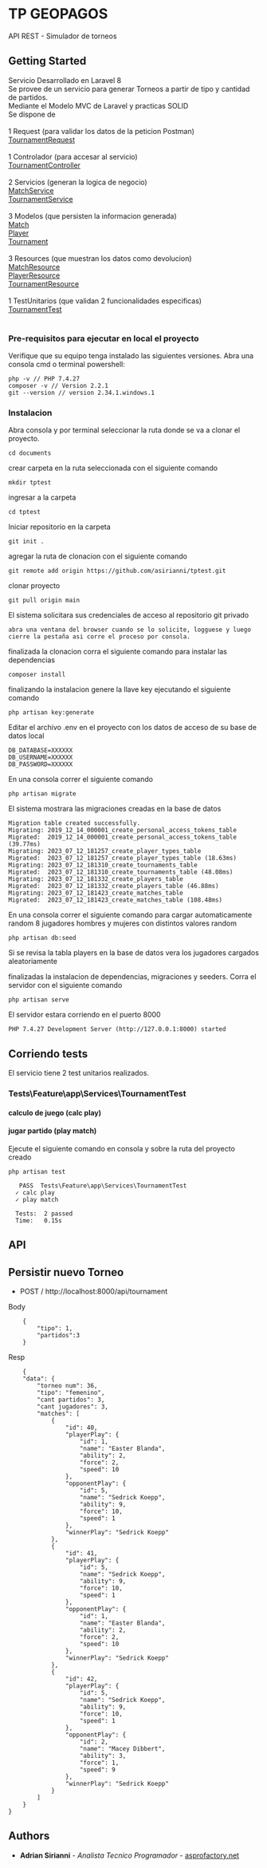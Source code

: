 # TP GEOPAGOS
API REST - Simulador de torneos


## Getting Started

Servicio Desarrollado en Laravel 8<br>
Se provee de un servicio para generar Torneos a partir de tipo y cantidad de partidos.<br>
Mediante el Modelo MVC de Laravel y practicas SOLID<br>
Se dispone de<br><br>
1 Request (para validar los datos de la peticion Postman)<br>
[TournamentRequest](https://github.com/asirianni/tptest/blob/main/app/Http/Requests/TournamentRequest.php)<br><br>
1 Controlador (para accesar al servicio)<br>
[TournamentController](https://github.com/asirianni/tptest/blob/main/app/Http/Controllers/TournamentController.php)<br><br>
2 Servicios (generan la logica de negocio)<br>
[MatchService](https://github.com/asirianni/tptest/blob/main/app/Services/MatchService.php)<br>
[TournamentService](https://github.com/asirianni/tptest/blob/main/app/Services/TournamentService.php)<br><br>
3 Modelos (que persisten la informacion generada)<br>
[Match](https://github.com/asirianni/tptest/blob/main/app/Models/Match.php)<br>
[Player](https://github.com/asirianni/tptest/blob/main/app/Models/Player.php)<br>
[Tournament](https://github.com/asirianni/tptest/blob/main/app/Models/Tournament.php)<br><br>
3 Resources (que muestran los datos como devolucion)<br>
[MatchResource](https://github.com/asirianni/tptest/blob/main/app/Http/Resources/MatchResource.php)<br>
[PlayerResource](https://github.com/asirianni/tptest/blob/main/app/Http/Resources/PlayerResource.php)<br>
[TournamentResource](https://github.com/asirianni/tptest/blob/main/app/Http/Resources/TournamentResource.php)<br><br>
1 TestUnitarios (que validan 2 funcionalidades especificas)<br>
[TournamentTest](https://github.com/asirianni/tptest/blob/main/tests/Feature/app/Services/TournamentTest.php)<br><br>



### Pre-requisitos para ejecutar en local el proyecto

Verifique que su equipo tenga instalado las siguientes versiones. Abra una consola cmd  o terminal powershell:

```
php -v // PHP 7.4.27
composer -v // Version 2.2.1
git --version // version 2.34.1.windows.1

```

### Instalacion

Abra consola y por terminal seleccionar la ruta donde se va a clonar el proyecto. 

```
cd documents
```

crear carpeta en la ruta seleccionada con el siguiente comando

```
mkdir tptest
```

ingresar a la carpeta

```
cd tptest
```

Iniciar repositorio en la carpeta

```
git init .
```

agregar la ruta de clonacion con el siguiente comando

```
git remote add origin https://github.com/asirianni/tptest.git
```

clonar proyecto

```
git pull origin main
```

El sistema solicitara sus credenciales de acceso al repositorio git privado

```
abra una ventana del browser cuando se lo solicite, logguese y luego cierre la pestaña asi corre el proceso por consola.
```

finalizada la clonacion corra el siguiente comando para instalar las dependencias

```
composer install
```

finalizando la instalacion genere la llave key ejecutando el siguiente comando

```
php artisan key:generate
```

Editar el archivo .env en el proyecto con los datos de acceso de su base de datos local

```
DB_DATABASE=XXXXXX
DB_USERNAME=XXXXXX
DB_PASSWORD=XXXXXX
```

En una consola correr el siguiente comando 

```
php artisan migrate
```

El sistema mostrara las migraciones creadas en la base de datos

```
Migration table created successfully.
Migrating: 2019_12_14_000001_create_personal_access_tokens_table
Migrated:  2019_12_14_000001_create_personal_access_tokens_table (39.77ms)
Migrating: 2023_07_12_181257_create_player_types_table
Migrated:  2023_07_12_181257_create_player_types_table (18.63ms)
Migrating: 2023_07_12_181310_create_tournaments_table
Migrated:  2023_07_12_181310_create_tournaments_table (48.08ms)
Migrating: 2023_07_12_181332_create_players_table
Migrated:  2023_07_12_181332_create_players_table (46.88ms)
Migrating: 2023_07_12_181423_create_matches_table
Migrated:  2023_07_12_181423_create_matches_table (108.48ms)

```

En una consola correr el siguiente comando para cargar automaticamente random 8 jugadores hombres y mujeres con distintos valores random 

```
php artisan db:seed
```

Si se revisa la tabla players en la base de datos vera los jugadores cargados aleatoriamente


finalizadas la instalacion de dependencias, migraciones y seeders. Corra el servidor con el siguiente comando

```
php artisan serve
```

El servidor estara corriendo en el puerto 8000

```
PHP 7.4.27 Development Server (http://127.0.0.1:8000) started
```


## Corriendo tests

El servicio tiene 2 test unitarios realizados. 

### Tests\Feature\app\Services\TournamentTest
#### calculo de juego (calc play)
#### jugar partido (play match)


Ejecute el siguiente comando en consola y sobre la ruta del proyecto creado

```
php artisan test
```

```
   PASS  Tests\Feature\app\Services\TournamentTest
  ✓ calc play
  ✓ play match

  Tests:  2 passed
  Time:   0.15s

```


## API

## Persistir nuevo Torneo

* POST / http://localhost:8000/api/tournament

Body
```
    {
        "tipo": 1,
        "partidos":3
    }
```
Resp
```
    {
    "data": {
        "torneo num": 36,
        "tipo": "femenino",
        "cant partidos": 3,
        "cant jugadores": 3,
        "matches": [
            {
                "id": 40,
                "playerPlay": {
                    "id": 1,
                    "name": "Easter Blanda",
                    "ability": 2,
                    "force": 2,
                    "speed": 10
                },
                "opponentPlay": {
                    "id": 5,
                    "name": "Sedrick Koepp",
                    "ability": 9,
                    "force": 10,
                    "speed": 1
                },
                "winnerPlay": "Sedrick Koepp"
            },
            {
                "id": 41,
                "playerPlay": {
                    "id": 5,
                    "name": "Sedrick Koepp",
                    "ability": 9,
                    "force": 10,
                    "speed": 1
                },
                "opponentPlay": {
                    "id": 1,
                    "name": "Easter Blanda",
                    "ability": 2,
                    "force": 2,
                    "speed": 10
                },
                "winnerPlay": "Sedrick Koepp"
            },
            {
                "id": 42,
                "playerPlay": {
                    "id": 5,
                    "name": "Sedrick Koepp",
                    "ability": 9,
                    "force": 10,
                    "speed": 1
                },
                "opponentPlay": {
                    "id": 2,
                    "name": "Macey Dibbert",
                    "ability": 3,
                    "force": 1,
                    "speed": 9
                },
                "winnerPlay": "Sedrick Koepp"
            }
        ]
    }
}
```


## Authors

* **Adrian Sirianni** - *Analista Tecnico Programador* - [asprofactory.net](https://asprofactory.net)




